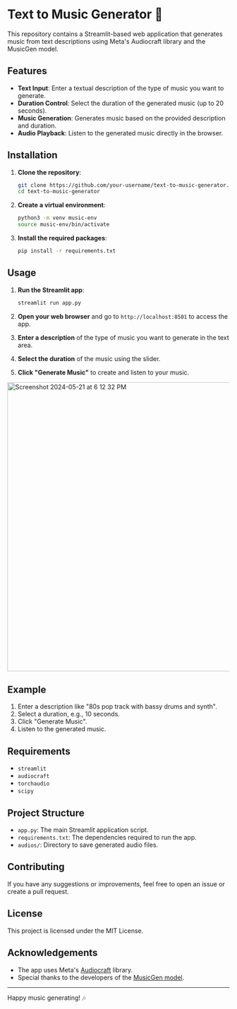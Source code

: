 # Text to Music Generator 🎵

This repository contains a Streamlit-based web application that generates music from text descriptions using Meta's Audiocraft library and the MusicGen model.

## Features

- **Text Input**: Enter a textual description of the type of music you want to generate.
- **Duration Control**: Select the duration of the generated music (up to 20 seconds).
- **Music Generation**: Generates music based on the provided description and duration.
- **Audio Playback**: Listen to the generated music directly in the browser.

## Installation

1. **Clone the repository**:
    ```bash
    git clone https://github.com/your-username/text-to-music-generator.git
    cd text-to-music-generator
    ```

2. **Create a virtual environment**:
    ```bash
    python3 -m venv music-env
    source music-env/bin/activate
    ```

3. **Install the required packages**:
    ```bash
    pip install -r requirements.txt
    ```

## Usage

1. **Run the Streamlit app**:
    ```bash
    streamlit run app.py
    ```

2. **Open your web browser** and go to `http://localhost:8501` to access the app.

3. **Enter a description** of the type of music you want to generate in the text area.

4. **Select the duration** of the music using the slider.

5. **Click "Generate Music"** to create and listen to your music.

<img width="656" alt="Screenshot 2024-05-21 at 6 12 32 PM" src="https://github.com/langchain-tech/Musicgen-Text-to-Music/assets/100914015/da41fbea-6565-4ac7-a78f-559666ff4b6f">

## Example

1. Enter a description like "80s pop track with bassy drums and synth".
2. Select a duration, e.g., 10 seconds.
3. Click "Generate Music".
4. Listen to the generated music.

## Requirements

- `streamlit`
- `audiocraft`
- `torchaudio`
- `scipy`

## Project Structure

- `app.py`: The main Streamlit application script.
- `requirements.txt`: The dependencies required to run the app.
- `audios/`: Directory to save generated audio files.

## Contributing

If you have any suggestions or improvements, feel free to open an issue or create a pull request.

## License

This project is licensed under the MIT License.

## Acknowledgements

- The app uses Meta's [Audiocraft](https://github.com/facebookresearch/audiocraft) library.
- Special thanks to the developers of the [MusicGen model](https://github.com/facebookresearch/audiocraft/blob/main/docs/MUSICGEN.md).

---

Happy music generating! 🎶
